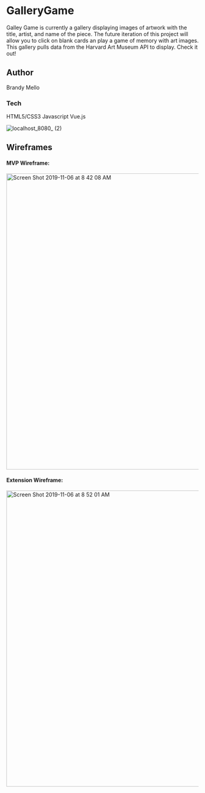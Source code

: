 # GalleryGame
Galley Game is currently a gallery displaying images of artwork with the title, artist, and name of the piece. The future iteration of this project will allow you to click on blank cards an play a game of memory with art images. This gallery pulls data from the Harvard Art Museum API to display. Check it out!

## Author 
Brandy Mello

### Tech
HTML5/CSS3
Javascript
Vue.js

![localhost_8080_ (2)](https://user-images.githubusercontent.com/46384968/68325117-0ce25a80-0086-11ea-8b70-bfe074a194eb.png)

## Wireframes

#### MVP Wireframe:

<img width="776" alt="Screen Shot 2019-11-06 at 8 42 08 AM" src="https://user-images.githubusercontent.com/46384968/68313329-a2272400-0071-11ea-8ce0-e0d707ecd472.png">

#### Extension Wireframe:

<img width="776" alt="Screen Shot 2019-11-06 at 8 52 01 AM" src="https://user-images.githubusercontent.com/46384968/68314192-039bc280-0073-11ea-9f25-8bd55fa08815.png">
